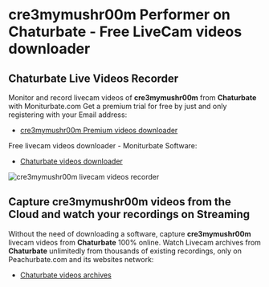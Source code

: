 # cre3mymushr00m Performer on Chaturbate - Free LiveCam videos downloader

## Chaturbate Live Videos Recorder

Monitor and record livecam videos of **cre3mymushr00m** from **Chaturbate** with Moniturbate.com
Get a premium trial for free by just and only registering with your Email address:
* [cre3mymushr00m Premium videos downloader](https://moniturbate.com/request-demo-licence-key.html)

Free livecam videos downloader - Moniturbate Software:
* [Chaturbate videos downloader](https://moniturbate.com/moniturbate-download-software.html)

![cre3mymushr00m livecam videos recorder](https://peachurnet.com/templates/moniturbate-software.png)


## Capture cre3mymushr00m videos from the Cloud and watch your recordings on Streaming

Without the need of downloading a software, capture **cre3mymushr00m** livecam videos from **Chaturbate** 100% online.
Watch Livecam archives from **Chaturbate** unlimitedly from thousands of existing recordings, only on Peachurbate.com and its websites network:
* [Chaturbate videos archives](https://peachurnet.com/)